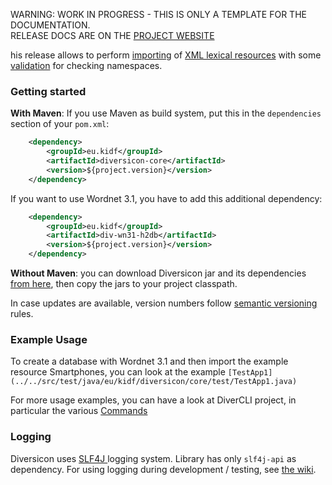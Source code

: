 <p class="josman-to-strip">
WARNING: WORK IN PROGRESS - THIS IS ONLY A TEMPLATE FOR THE DOCUMENTATION. <br/>
RELEASE DOCS ARE ON THE <a href="http://davidleoni.github.io/diversicon/" target="_blank">PROJECT WEBSITE</a>
</p>

his release allows to perform [importing](Operations.md#xml-import) of [XML lexical resources](DiversiconLMF.md) with some [validation](Operations.md#xml-validation) for checking namespaces.
 <!--If you are upgrading from previous version, see [Release notes](CHANGES.md).-->

### Getting started

**With Maven**: If you use Maven as build system, put this in the `dependencies` section of your `pom.xml`:

```xml
    <dependency>
        <groupId>eu.kidf</groupId>
        <artifactId>diversicon-core</artifactId>
        <version>${project.version}</version>
    </dependency>
```

If you want to use Wordnet 3.1, you have to add this additional dependency:

```xml
	<dependency>
		<groupId>eu.kidf</groupId>
		<artifactId>div-wn31-h2db</artifactId>
		<version>${project.version}</version>		
	</dependency>

```

**Without Maven**: you can download Diversicon jar and its dependencies <a href="/releases/download/diversicon-core-#{version}/diversicon-core-${project.version}.zip" target="_blank"> from here</a>, then copy the jars to your project classpath.

In case updates are available, version numbers follow <a href="http://semver.org/" target="_blank">semantic versioning</a> rules.


### Example Usage

To create a database with Wordnet 3.1 and then import the example resource Smartphones, you can
look at the example `[TestApp1](../../src/test/java/eu/kidf/diversicon/core/test/TestApp1.java)` 

For more usage examples, you can have a look at DiverCLI project, in particular the various [Commands](https://github.com/diversicon-kb/divercli/tree/master/src/main/java/eu/kidf/diversicon/cli/commands)

### Logging

Diversicon uses <a href="http://www.slf4j.org" target="_blank">SLF4J </a> logging system. Library has only `slf4j-api` as dependency. For using logging during development / testing, see [the wiki](../../../wiki/#logging).